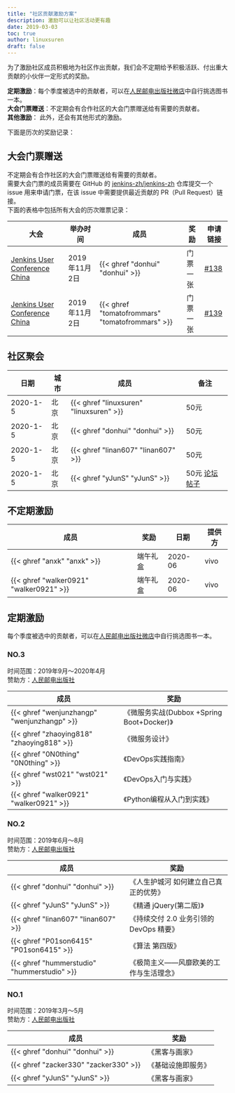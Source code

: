 ```yaml
---
title: "社区贡献激励方案"
description: 激励可以让社区活动更有趣
date: 2019-03-03
toc: true
author: linuxsuren
draft: false
---
```


为了激励社区成员积极地为社区作出贡献，我们会不定期给予积极活跃、付出重大贡献的小伙伴一定形式的奖励。

**定期激励**：每个季度被选中的贡献者，可以在[人民邮电出版社微店](https://shop16629033.youzan.com/v2/showcase/homepage?kdt_id=16436865)中自行挑选图书一本。  
**大会门票赠送**：不定期会有合作社区的大会门票赠送给有需要的贡献者。  
**其他激励**： 此外，还会有其他形式的激励。

下面是历次的奖励记录：

## 大会门票赠送
不定期会有合作社区的大会门票赠送给有需要的贡献者。  
需要大会门票的成员需要在 GitHub 的 [jenkins-zh/jenkins-zh](https://github.com/jenkins-zh/jenkins-zh/) 仓库提交一个 issue 用来申请门票，在该 issue 中需要提供最近贡献的 PR（Pull Request）链接。  
下面的表格中包括所有大会的历次赠票记录：

|大会|举办时间|成员|奖励|申请链接|
|----|----|----|----|----|
|[Jenkins User Conference China]|2019年11月2日|{{< ghref "donhui" "donhui" >}}|门票一张|[#138](https://github.com/jenkins-zh/jenkins-zh/issues/138)|
|[Jenkins User Conference China]|2019年11月2日|{{< ghref "tomatofrommars" "tomatofrommars" >}}|门票一张|[#139](https://github.com/jenkins-zh/jenkins-zh/issues/139)|

## 社区聚会

|日期|城市|成员|备注|
|---|---|---|---|
| 2020-1-5 | 北京 | {{< ghref "linuxsuren" "linuxsuren" >}} | 50元 |
| 2020-1-5 | 北京 | {{< ghref "donhui" "donhui" >}} | 50元 |
| 2020-1-5 | 北京 | {{< ghref "linan607" "linan607" >}} | 50元 |
| 2020-1-5 | 北京 | {{< ghref "yJunS" "yJunS" >}} | 50元 [论坛帖子](https://community.jenkins-zh.cn/t/topic/178) |

## 不定期激励
|成员|奖励|日期|提供方|
|----|----|----|----|
|{{< ghref "anxk" "anxk" >}}| 端午礼盒  | 2020-06 | vivo |
|{{< ghref "walker0921" "walker0921" >}}| 端午礼盒  | 2020-06 | vivo |

## 定期激励
每个季度被选中的贡献者，可以在[人民邮电出版社微店](https://shop16629033.youzan.com/v2/showcase/homepage?kdt_id=16436865)中自行挑选图书一本。  

### NO.3
时间范围：2019年9月～2020年4月  
赞助方：[人民邮电出版社][ptpress]

|成员|奖励|
|----|----|
|{{< ghref "wenjunzhangp" "wenjunzhangp" >}}|《微服务实战(Dubbox +Spring Boot+Docker)》|
|{{< ghref "zhaoying818" "zhaoying818" >}}|《微服务设计》|
|{{< ghref "0N0thing" "0N0thing" >}}|《DevOps实践指南》|
|{{< ghref "wst021" "wst021" >}}|《DevOps入门与实践》|
|{{< ghref "walker0921" "walker0921" >}}|《Python编程从入门到实践》|

### NO.2
时间范围：2019年6月～8月  
赞助方：[人民邮电出版社][ptpress]

|成员|奖励|
|----|----|
|{{< ghref "donhui" "donhui" >}}|《人生护城河 如何建立自己真正的优势》|
|{{< ghref "yJunS" "yJunS" >}}|《精通 jQuery(第二版)》|
|{{< ghref "linan607" "linan607" >}}|《持续交付 2.0 业务引领的 DevOps 精要》|
|{{< ghref "P01son6415" "P01son6415" >}}|《算法 第四版》|
|{{< ghref "hummerstudio" "hummerstudio" >}}|《极简主义——风靡欧美的工作与生活理念》|

### NO.1
时间范围：2019年3月～5月  
赞助方：[人民邮电出版社][ptpress]

|成员|奖励|
|----|----|
|{{< ghref "donhui" "donhui" >}}|《黑客与画家》|
|{{< ghref "zacker330" "zacker330" >}}|《基础设施即服务》|
|{{< ghref "yJunS" "yJunS" >}}|《黑客与画家》|

[ptpress]: https://www.ptpress.com.cn/
[Jenkins User Conference China]: https://www.bagevent.com/event/5872241
